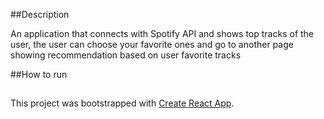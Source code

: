 ##Description

An application that connects with Spotify API and shows top tracks of the user, the user can choose your favorite ones and go to another page showing recommendation based on user favorite tracks

##How to run

##

This project was bootstrapped with [Create React App](https://github.com/facebook/create-react-app).
